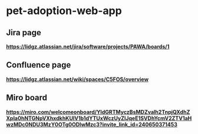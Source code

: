 # pet-adoption-web-app

## Jira page
**https://lidgz.atlassian.net/jira/software/projects/PAWA/boards/1**

## Confluence page
**https://lidgz.atlassian.net/wiki/spaces/C5FOS/overview**

## Miro board
**https://miro.com/welcomeonboard/YldGRTMyczBsMDZvalh2TnpjQXdhZXpIa0hNTGNpVXhxdkhKUlV1b1dYTUxWczUyZlJqeE1SVDhYcmV2ZTV1aHwzMDc0NDU3MzY0OTg0ODIwMzc3?invite_link_id=240650371453**

